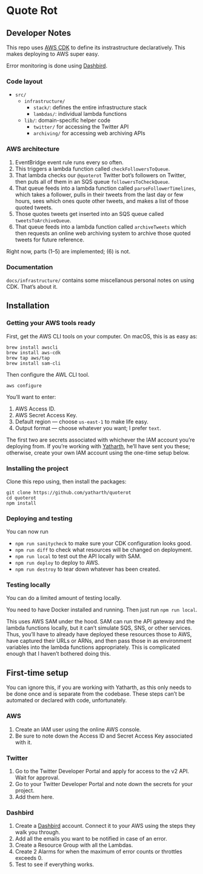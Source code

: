 # Quote Rot

## Developer Notes

This repo uses [AWS CDK][cdk] to define its instrastructure declaratively. This makes deploying to AWS super easy.

Error monitoring is done using [Dashbird][dashbird].


### Code layout

- `src/`
    - `infrastructure/`
      - `stack/`: defines the entire infrastructure stack
      - `lambdas/`: individual lambda functions
    - `lib/`: domain-specific helper code
      - `twitter/` for accessing the Twitter API
      - `archiving/` for accessing web archiving APIs


### AWS architecture

1. EventBridge event rule runs every so often.
2. This triggers a lambda function called `checkFollowersToQueue`.
3. That lambda checks our `@quoterot` Twitter bot’s followers on Twitter, then puts all of them in an SQS queue `followersToCheckQueue`.
4. That queue feeds into a lambda function called `parseFollowerTimelines`, which takes a follower, pulls in their tweets from the last day or few hours, sees which ones quote other tweets, and makes a list of those quoted tweets.
5. Those quotes tweets get inserted into an SQS queue called `tweetsToArchiveQueue`.
6. That queue feeds into a lambda function called `archiveTweets` which then requests an online web archiving system to archive those quoted tweets for future reference.

Right now, parts (1–5) are implemented; (6) is not.


### Documentation

`docs/infrastructure/` contains some miscellanous personal notes on using CDK. That’s about it.



## Installation

### Getting your AWS tools ready

First, get the AWS CLI tools on your computer. On macOS, this is as easy as:

```
brew install awscli
brew install aws-cdk
brew tap aws/tap
brew install sam-cli
```

Then configure the AWL CLI tool.

```
aws configure
```

You’ll want to enter:

1. AWS Access ID.
2. AWS Secret Access Key.
3. Default region — choose `us-east-1` to make life easy.
4. Output format — choose whatever you want; I prefer `text`.

The first two are secrets associated with whichever the IAM account you’re deploying from. If you’re working with [Yatharth][yatharthemail], he’ll have sent you these; otherwise, create your own IAM account using the one-time setup below.




### Installing the project

Clone this repo using, then install the packages:

```
git clone https://github.com/yatharth/quoterot
cd quoterot 
npm install
```

### Deploying and testing

You can now run

* `npm run sanitycheck` to make sure your CDK configuration looks good.
* `npm run diff` to check what resources will be changed on deployment.
* `npm run local` to test out the API locally with SAM.
* `npm run deploy` to deploy to AWS.
* `npm run destroy` to tear down whatever has been created.


### Testing locally 

You can do a limited amount of testing locally. 

You need to have Docker installed and running. Then just run `npm run local`.

This uses AWS SAM under the hood. SAM can run the API gateway and the lambda functions locally, but it can’t simulate SQS, SNS, or other services. Thus, you’ll have to already have deployed these resources those to AWS, have captured their URLs or ARNs, and then pass those in as environment variables into the lambda functions appropriately. This is complicated enough that I haven’t bothered doing this.


## First-time setup

You can ignore this, if you are working with Yatharth, as this only needs to be done once and is separate from the codebase. These steps can’t be automated or declared with code, unfortunately.


### AWS

1. Create an IAM user using the online AWS console.
2. Be sure to note down the Access ID and Secret Access Key associated with it.


### Twitter

1. Go to the Twitter Developer Portal and apply for access to the v2 API. Wait for approval.
2. Go to your Twitter Developer Portal and note down the secrets for your project.
3. Add them here. 


### Dashbird

1. Create a [Dashbird][dashbird] account. Connect it to your AWS using the steps they walk you through.
2. Add all the emails you want to be notified in case of an error.
3. Create a Resource Group with all the Lambdas.
4. Create 2 Alarms for when the maximum of error counts or throttles exceeds 0.
5. Test to see if everything works.


[cdk]: https://aws.amazon.com/cdk/
[dashbird]: https://dashbird.io
[yatharthemail]: mailto:yatharth999@gmail.com